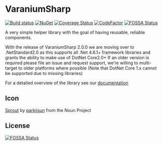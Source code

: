 # VaraniumSharp

[![Build status](https://ci.appveyor.com/api/projects/status/vgyue0pbd6fqant0/branch/master?svg=true)](https://ci.appveyor.com/project/DeadlyEmbrace/varaniumsharp/branch/master)
[![NuGet](https://img.shields.io/nuget/v/VaraniumSharp.svg)](https://www.nuget.org/packages/VaraniumSharp/)
[![Coverage Status](https://coveralls.io/repos/github/NinetailLabs/VaraniumSharp/badge.svg?branch=master)](https://coveralls.io/github/NinetailLabs/VaraniumSharp?branch=master)
[![CodeFactor](https://www.codefactor.io/repository/github/ninetaillabs/varaniumsharp/badge)](https://www.codefactor.io/repository/github/ninetaillabs/varaniumsharp)
[![FOSSA Status](https://app.fossa.io/api/projects/git%2Bgithub.com%2FNinetailLabs%2FVaraniumSharp.svg?type=shield)](https://app.fossa.io/projects/git%2Bgithub.com%2FNinetailLabs%2FVaraniumSharp?ref=badge_shield)

A very simple helper library with the goal of having reusable, reliable components.

With the release of VaraniumSharp 2.0.0 we are moving over to .NetStandard2.0 as this supports all .Net 4.6.1+ framework libraries and grants the ability to make use of DotNet Core2.0+
If an older version is required please file an issue and request support, we're willing to multi-target to older platforms where possible (Note that DotNet Core 1.x cannot be supported due to missing libraries)

For a detailed overview of the library see our [documentation](https://ninetaillabs.github.io/VaraniumSharp/index.html)

## Icon
[Sprout](https://thenounproject.com/term/sprout/607325/) by [parkjisun](https://thenounproject.com/naripuru/) from the Noun Project 

## License
[![FOSSA Status](https://app.fossa.io/api/projects/git%2Bgithub.com%2FNinetailLabs%2FVaraniumSharp.svg?type=large)](https://app.fossa.io/projects/git%2Bgithub.com%2FNinetailLabs%2FVaraniumSharp?ref=badge_large)